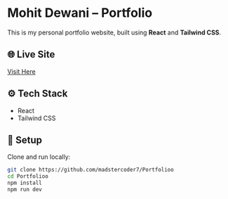 # Mohit Dewani – Portfolio

This is my personal portfolio website, built using **React** and **Tailwind CSS**.

## 🌐 Live Site
[Visit Here](https://portfolio-xi-amber-22.vercel.app/)

## ⚙️ Tech Stack
- React
- Tailwind CSS

## 🚀 Setup
Clone and run locally:
```bash
git clone https://github.com/madstercoder7/Portfolioo
cd Portfolioo
npm install
npm run dev
